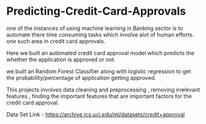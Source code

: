 # Predicting-Credit-Card-Approvals

one of the instances of using machine learning in Banking sector is to automate there time consuming tasks which involve alot of human efforts. one such area in credit card approvals. 

Here we built an automated credit card approval model which predicts the  whether the application is approved or not.

we built an Random Forest Classifier along with logistic regression to get the probability/percentage of application getting approved.

This projects involves data cleaning and preprocessing , removing irrelevant features , finding the important features that are important factors for the credit card approval.

 Data Set Link - https://archive.ics.uci.edu/ml/datasets/credit+approval

